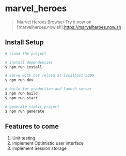# marvel_heroes

> Marvel Heroes Browser
Try it now on [marvelheroes.now.sh]:https://marvelheroes.now.sh

## Install Setup

``` bash
# clone the project

# install dependencies
$ npm run install

# serve with hot reload at localhost:3000
$ npm run dev

# build for production and launch server
$ npm run build
$ npm run start

# generate static project
$ npm run generate
```

## Features to come
1. Unit testing
2. Implement Optimistic user interface
3. Implement Session storage

